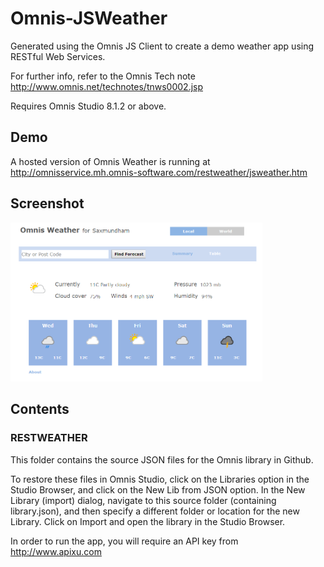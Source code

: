 # Omnis-JSWeather
Generated using the Omnis JS Client to create a demo weather app using RESTful Web Services.

For further info, refer to the Omnis Tech note http://www.omnis.net/technotes/tnws0002.jsp

Requires Omnis Studio 8.1.2 or above.

## Demo
A hosted version of Omnis Weather is running at http://omnisservice.mh.omnis-software.com/restweather/jsweather.htm

## Screenshot

<img src="screenshots/omnisweather.png" width="80%" height="80%">

## Contents
### RESTWEATHER
This folder contains the source JSON files for the Omnis library in Github. 

To restore these files in Omnis Studio, click on the Libraries option in the Studio Browser, and click on the New Lib from JSON option. In the New Library (import) dialog, navigate to this source folder (containing library.json), and then specify a different folder or location for the new Library. Click on Import and open the library in the Studio Browser. 

In order to run the app, you will require an API key from http://www.apixu.com
